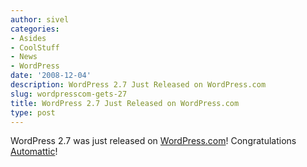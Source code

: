 ```yaml
---
author: sivel
categories:
- Asides
- CoolStuff
- News
- WordPress
date: '2008-12-04'
description: WordPress 2.7 Just Released on WordPress.com
slug: wordpresscom-gets-27
title: WordPress 2.7 Just Released on WordPress.com
type: post
---
```


WordPress 2.7 was just released on [WordPress.com][1]! Congratulations [Automattic][2]!

 [1]: http://www.wordpress.com
 [2]: http://automattic.com/
